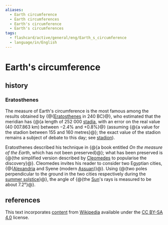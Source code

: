 ```yaml
---
aliases:
  - Earth circumference
  - Earth circumferences
  - Earth's circumference
  - Earth's circumferences
tags:
  - flashcard/active/general/eng/Earth_s_circumference
  - language/in/English
---
```


# Earth's circumference

## history

### Eratosthenes

The measure of Earth's circumference is the most famous among the results obtained by {@{[Eratosthenes](Eratosthenes.md) in 240 BC}@}, who estimated that the meridian has {@{a length of 252&nbsp;000 [stadia](stadion%20(unit).md), with an error on the real value (40&nbsp;007.863 km) between −2.4% and +0.8%}@} (assuming {@{a value for the stadion between 155 and 160 metres}@}; the exact value of the stadion remains a subject of debate to this day; see [stadion](stadion%20(unit).md)). <!--SR:!2025-01-08,129,290!2025-02-14,121,250!2025-01-11,129,290-->

Eratosthenes described his technique in {@{a book entitled _On the measure of the Earth_, which has not been preserved}@}; what has been preserved is {@{the simplified version described by [Cleomedes](Cleomedes.md) to popularise the discovery}@}. Cleomedes invites his reader to consider two Egyptian cities, {@{[Alexandria](Alexandria.md) and Syene (modern [Assuan](Aswan.md))}@}. Using {@{two poles perpendicular to the ground in the two cities respectively during the [summer solstice](summer%20solstice.md)}@}, the angle of {@{the [Sun](Sun.md)'s rays is measured to be about 7.2°}@}. <!--SR:!2025-02-03,152,310!2024-12-30,115,290!2025-04-04,194,310!2025-11-09,339,290!2025-01-11,135,310-->

## references

This text incorporates [content](https://en.wikipedia.org/wiki/Earth's_circumference) from [Wikipedia](Wikipedia.md) available under the [CC BY-SA 4.0](https://creativecommons.org/licenses/by-sa/4.0/) license.
